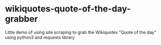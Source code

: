 # wikiquotes-quote-of-the-day-grabber
Little demo of using site scraping to grab the Wikiquotes "Quote of the day" using python3 and requests library
